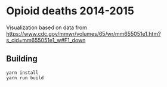 Opioid deaths 2014-2015
=======================

Visualization based on data from https://www.cdc.gov/mmwr/volumes/65/wr/mm655051e1.htm?s_cid=mm655051e1_w#F1_down

Building
--------

    yarn install
    yarn run build


